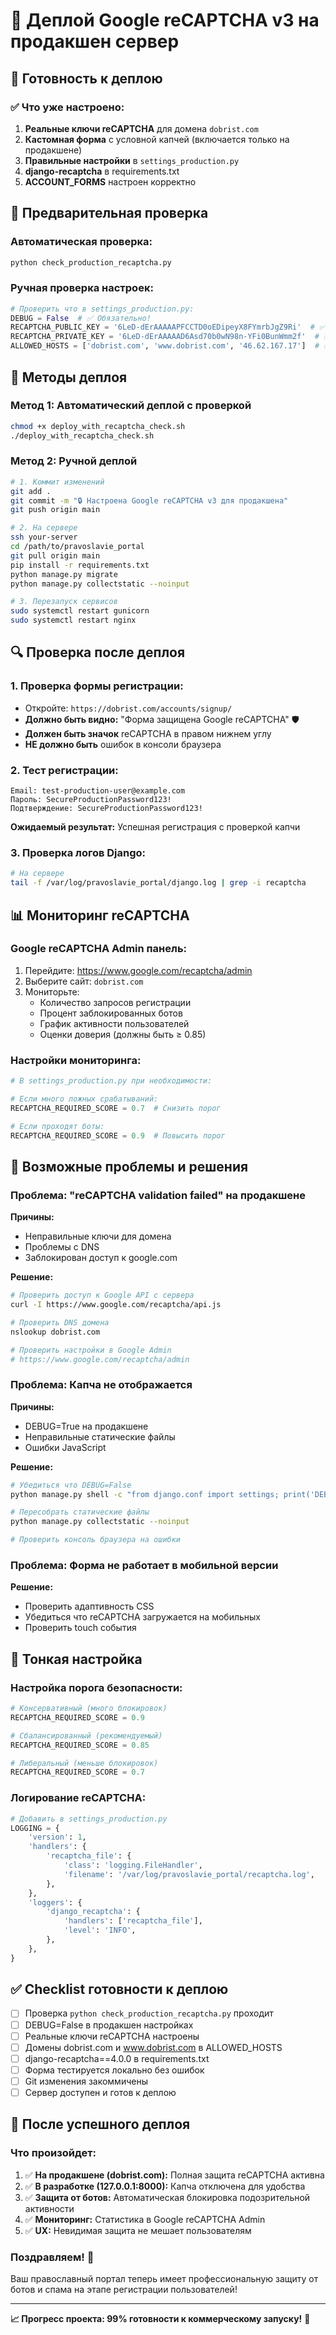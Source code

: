 # 🚀 Деплой Google reCAPTCHA v3 на продакшен сервер

## 🎯 Готовность к деплою

### ✅ Что уже настроено:
1. **Реальные ключи reCAPTCHA** для домена `dobrist.com`
2. **Кастомная форма** с условной капчей (включается только на продакшене)
3. **Правильные настройки** в `settings_production.py`
4. **django-recaptcha** в requirements.txt
5. **ACCOUNT_FORMS** настроен корректно

## 🧪 Предварительная проверка

### Автоматическая проверка:
```bash
python check_production_recaptcha.py
```

### Ручная проверка настроек:
```python
# Проверить что в settings_production.py:
DEBUG = False  # ✅ Обязательно!
RECAPTCHA_PUBLIC_KEY = '6LeD-dErAAAAAPFCCTD0oEDipeyX8FYmrbJgZ9Ri'  # ✅ Реальный ключ
RECAPTCHA_PRIVATE_KEY = '6LeD-dErAAAAAD6Asd70b0wN98n-YFi0BunWmm2f'  # ✅ Реальный ключ
ALLOWED_HOSTS = ['dobrist.com', 'www.dobrist.com', '46.62.167.17']  # ✅ Домены
```

## 🚀 Методы деплоя

### Метод 1: Автоматический деплой с проверкой
```bash
chmod +x deploy_with_recaptcha_check.sh
./deploy_with_recaptcha_check.sh
```

### Метод 2: Ручной деплой
```bash
# 1. Коммит изменений
git add .
git commit -m "🔒 Настроена Google reCAPTCHA v3 для продакшена"
git push origin main

# 2. На сервере
ssh your-server
cd /path/to/pravoslavie_portal
git pull origin main
pip install -r requirements.txt
python manage.py migrate
python manage.py collectstatic --noinput

# 3. Перезапуск сервисов  
sudo systemctl restart gunicorn
sudo systemctl restart nginx
```

## 🔍 Проверка после деплоя

### 1. Проверка формы регистрации:
- Откройте: `https://dobrist.com/accounts/signup/`
- **Должно быть видно:** "Форма защищена Google reCAPTCHA" 🛡️
- **Должен быть значок** reCAPTCHA в правом нижнем углу
- **НЕ должно быть** ошибок в консоли браузера

### 2. Тест регистрации:
```
Email: test-production-user@example.com
Пароль: SecureProductionPassword123!
Подтверждение: SecureProductionPassword123!
```

**Ожидаемый результат:** Успешная регистрация с проверкой капчи

### 3. Проверка логов Django:
```bash
# На сервере
tail -f /var/log/pravoslavie_portal/django.log | grep -i recaptcha
```

## 📊 Мониторинг reCAPTCHA

### Google reCAPTCHA Admin панель:
1. Перейдите: https://www.google.com/recaptcha/admin
2. Выберите сайт: `dobrist.com`
3. Мониторьте:
   - Количество запросов регистрации
   - Процент заблокированных ботов  
   - График активности пользователей
   - Оценки доверия (должны быть ≥ 0.85)

### Настройки мониторинга:
```python
# В settings_production.py при необходимости:

# Если много ложных срабатываний:
RECAPTCHA_REQUIRED_SCORE = 0.7  # Снизить порог

# Если проходят боты:
RECAPTCHA_REQUIRED_SCORE = 0.9  # Повысить порог
```

## 🐛 Возможные проблемы и решения

### Проблема: "reCAPTCHA validation failed" на продакшене
**Причины:**
- Неправильные ключи для домена
- Проблемы с DNS
- Заблокирован доступ к google.com

**Решение:**
```bash
# Проверить доступ к Google API с сервера
curl -I https://www.google.com/recaptcha/api.js

# Проверить DNS домена
nslookup dobrist.com

# Проверить настройки в Google Admin
# https://www.google.com/recaptcha/admin
```

### Проблема: Капча не отображается
**Причины:**
- DEBUG=True на продакшене
- Неправильные статические файлы
- Ошибки JavaScript

**Решение:**
```bash
# Убедиться что DEBUG=False
python manage.py shell -c "from django.conf import settings; print('DEBUG:', settings.DEBUG)"

# Пересобрать статические файлы
python manage.py collectstatic --noinput

# Проверить консоль браузера на ошибки
```

### Проблема: Форма не работает в мобильной версии
**Решение:**
- Проверить адаптивность CSS
- Убедиться что reCAPTCHA загружается на мобильных
- Проверить touch события

## 🔧 Тонкая настройка

### Настройка порога безопасности:
```python
# Консервативный (много блокировок)
RECAPTCHA_REQUIRED_SCORE = 0.9

# Сбалансированный (рекомендуемый) 
RECAPTCHA_REQUIRED_SCORE = 0.85

# Либеральный (меньше блокировок)
RECAPTCHA_REQUIRED_SCORE = 0.7
```

### Логирование reCAPTCHA:
```python
# Добавить в settings_production.py
LOGGING = {
    'version': 1,
    'handlers': {
        'recaptcha_file': {
            'class': 'logging.FileHandler',
            'filename': '/var/log/pravoslavie_portal/recaptcha.log',
        },
    },
    'loggers': {
        'django_recaptcha': {
            'handlers': ['recaptcha_file'],
            'level': 'INFO',
        },
    },
}
```

## ✅ Checklist готовности к деплою

- [ ] Проверка `python check_production_recaptcha.py` проходит
- [ ] DEBUG=False в продакшен настройках  
- [ ] Реальные ключи reCAPTCHA настроены
- [ ] Домены dobrist.com и www.dobrist.com в ALLOWED_HOSTS
- [ ] django-recaptcha==4.0.0 в requirements.txt
- [ ] Форма тестируется локально без ошибок
- [ ] Git изменения закоммичены
- [ ] Сервер доступен и готов к деплою

## 🎉 После успешного деплоя

### Что произойдет:
1. ✅ **На продакшене (dobrist.com):** Полная защита reCAPTCHA активна
2. ✅ **В разработке (127.0.0.1:8000):** Капча отключена для удобства
3. ✅ **Защита от ботов:** Автоматическая блокировка подозрительной активности
4. ✅ **Мониторинг:** Статистика в Google reCAPTCHA Admin
5. ✅ **UX:** Невидимая защита не мешает пользователям

### Поздравляем! 🎊
Ваш православный портал теперь имеет профессиональную защиту от ботов и спама на этапе регистрации пользователей!

---

**📈 Прогресс проекта: 99% готовности к коммерческому запуску!** 🚀
